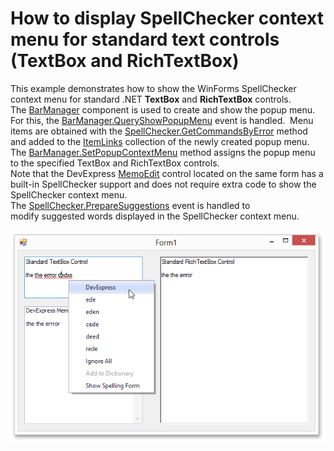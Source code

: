 # How to display SpellChecker context menu for standard text controls (TextBox and RichTextBox)


This example demonstrates how to show the WinForms SpellChecker context menu for standard .NET <strong>TextBox</strong> and <strong>RichTextBox</strong> controls.<br />The <a href="http://help.devexpress.com/#WindowsForms/clsDevExpressXtraBarsBarManagertopic">BarManager</a> component is used to create and show the popup menu. For this, the <a href="http://help.devexpress.com/#WindowsForms/DevExpressXtraBarsBarManager_QueryShowPopupMenutopic">BarManager.QueryShowPopupMenu</a> event is handled.  Menu items are obtained with the <a href="http://help.devexpress.com/#CoreLibraries/DevExpressXtraSpellCheckerSpellCheckerBase_GetCommandsByErrortopic">SpellChecker.GetCommandsByError</a> method and added to the <a href="http://help.devexpress.com/#WindowsForms/DevExpressXtraBarsPopupMenuBase_ItemLinkstopic">ItemLinks</a> collection of the newly created popup menu. The <a href="http://help.devexpress.com/#WindowsForms/DevExpressXtraBarsBarManager_SetPopupContextMenutopic">BarManager.SetPopupContextMenu</a> method assigns the popup menu to the specified TextBox and RichTextBox controls.<br />Note that the DevExpress <a href="http://help.devexpress.com/#WindowsForms/clsDevExpressXtraEditorsMemoEdittopic">MemoEdit</a> control located on the same form has a built-in SpellChecker support and does not require extra code to show the SpellChecker context menu.<br />The <a href="http://help.devexpress.com/#CoreLibraries/DevExpressXtraSpellCheckerSpellCheckerBase_PrepareSuggestionstopic">SpellChecker.PrepareSuggestions</a> event is handled to modify suggested words displayed in the SpellChecker context menu. <br /><br /><img src="https://raw.githubusercontent.com/DevExpress-Examples/how-to-display-spellchecker-context-menu-for-standard-text-controls-textbox-and-richtextbox-t236002/14.2.3+/media/c311b9c8-ee5a-11e4-80bf-00155d62480c.png"><br /><br />

<br/>


